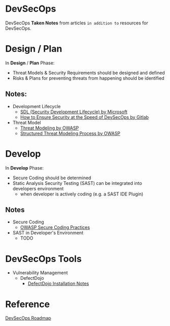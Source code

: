 # DevSecOps
DevSecOps **Taken Notes** from articles `in addition to` resources for DevSecOps.

# Design / Plan
In **Design** / **Plan** Phase:
- Threat Models & Security Requirements should be designed and defined
- Risks & Plans for preventing threats from happening should be identified

## Notes:
- Development Lifecycle
  - [SDL (Security Development Lifecycle) by Microsoft](./Design/Development-Lifecycle/SDL-by-Microsoft.md)
  - [How to Ensure Security at the Speed of DevSecOps by Gitlab](./Design/Development-Lifecycle/How-to-Ensure-Security-at-the-Speed-of-DevOps-by-Gitlab.md)
- Threat Model
  - [Threat Modeling by OWASP](./Design/Threat-Model/Threat-Modeling-by-OWASP.md)
  - [Structured Threat Modeling Process by OWASP](./Design/Threat-Model/Threat-Modeling-Process-By-OWASP.md)

# Develop
In **Develop** Phase:
- Secure Coding should be determined
- Static Analysis Security Testing (SAST) can be integrated into developers environment
  - when developer is actively coding (e.g. a SAST IDE Plugin)

## Notes
- Secure Coding
  - [OWASP Secure Coding Practices](./Develop/Secure-Coding/OWASP-Secure-Coding-Practices.md)
- SAST in Developer's Environment
  - TODO

# DevSecOps Tools
- Vulnerability Management
  - DefectDojo
    - [DefectDojo Installation Notes](./Tools/DefectDojo/Install-Setup.md)

# Reference
[DevSecOps Roadmap](https://github.com/hahwul/DevSecOps)
